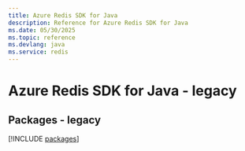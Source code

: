 ```yaml
---
title: Azure Redis SDK for Java
description: Reference for Azure Redis SDK for Java
ms.date: 05/30/2025
ms.topic: reference
ms.devlang: java
ms.service: redis
---
```

# Azure Redis SDK for Java - legacy
## Packages - legacy
[!INCLUDE [packages](redis-index.md)]